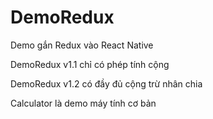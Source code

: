 # DemoRedux
Demo gắn Redux vào React Native

DemoRedux v1.1 chỉ có phép tính cộng

DemoRedux v1.2 có đầy đủ cộng trừ nhân chia

Calculator là demo máy tính cơ bản 
